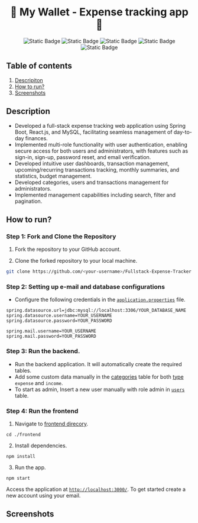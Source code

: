 <h1 align="center">🌟 My Wallet - Expense tracking app 🌟</h1>

<p align="center">
  <img alt="Static Badge" src="https://img.shields.io/badge/Spring%20Boot-darkgreen?style=for-the-badge">
  <img alt="Static Badge" src="https://img.shields.io/badge/React.js-blue?style=for-the-badge">
  <img alt="Static Badge" src="https://img.shields.io/badge/mysql-red?style=for-the-badge">
  <img alt="Static Badge" src="https://img.shields.io/badge/css-purple?style=for-the-badge">
  <img alt="Static Badge" src="https://img.shields.io/badge/jwt-orange?style=for-the-badge">
</p>

## Table of contents

1. [Descripiton](#description)
2. [How to run?](#how-to-run)
3. [Screenshots](#screenshots)

## Description

- Developed a full-stack expense tracking web application using Spring Boot, React.js, and MySQL, facilitating seamless management of day-to-day finances.
- Implemented multi-role functionality with user authentication, enabling secure access for both users and administrators, with features such as sign-in, sign-up, password reset, and email verification.
- Developed intuitive user dashboards, transaction management, upcoming/recurring transactions tracking, monthly summaries, and statistics, budget management.
- Developed categories, users and transactions management for administrators.
- Implemented management capabilities including search, filter and pagination.

## How to run?

### Step 1: Fork and Clone the Repository

1. Fork the repository to your GitHub account.

2. Clone the forked repository to your local machine.

```sh
git clone https://github.com/<your-username>/Fullstack-Expense-Tracker
```

### Step 2: Setting up e-mail and database configurations

- Configure the following credentials in the [`application.properties`](https://github.com/DharshiBalasubramaniyam/Fullstack-Expense-Tracker/blob/main/backend/src/main/resources/application.properties) file.

```properties
spring.datasource.url=jdbc:mysql://localhost:3306/YOUR_DATABASE_NAME
spring.datasource.username=YOUR_USERNAME
spring.datasource.password=YOUR_PASSWORD

spring.mail.username=YOUR_USERNAME
spring.mail.password=YOUR_PASSWORD
```

### Step 3: Run the backend.

- Run the backend application. It will automatically create the required tables. 
- Add some custom data manually in the [categories](https://github.com/DharshiBalasubramaniyam/Fullstack-Expense-Tracker/blob/7ecea71aaeca4e26a4aafd02fd602abe4d9da67d/backend/src/main/java/com/fullStack/expenseTracker/models/Category.java#L13) table for both [type](https://github.com/DharshiBalasubramaniyam/Fullstack-Expense-Tracker/blob/7ecea71aaeca4e26a4aafd02fd602abe4d9da67d/backend/src/main/java/com/fullStack/expenseTracker/models/TransactionType.java#L13) `expense` and `income`.
- To start as admin, Insert a new user manually with role admin in [`users`](https://github.com/DharshiBalasubramaniyam/Fullstack-Expense-Tracker/blob/7ecea71aaeca4e26a4aafd02fd602abe4d9da67d/backend/src/main/java/com/fullStack/expenseTracker/models/User.java#L20) table.

### Step 4: Run the frontend

1. Navigate to [frontend direcory](https://github.com/DharshiBalasubramaniyam/Fullstack-Expense-Tracker/tree/main/frontend).
```
cd ./frontend
```

2. Install dependencies.
```
npm install
```

3. Run the app.
```
npm start
```

Access the application at [`http://localhost:3000/`](http://localhost:3000/).
To get started create a new account using your email.

## Screenshots
